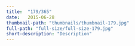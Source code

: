 ```yaml
---
title:  "179/365"
date:   2015-06-28
thumbnail-path: "thumbnails/thumbnail-179.jpg"
full-path: "full-size/full-size-179.jpg"
short-description: "Description"
---
```

